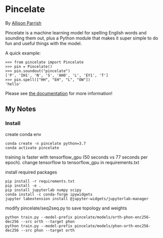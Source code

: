 # Pincelate

By [Allison Parrish](https://www.decontextualize.com/)

Pincelate is a machine learning model for spelling English words and sounding
them out, plus a Python module that makes it super simple to do fun and useful
things with the model.

A quick example:

    >>> from pincelate import Pincelate
    >>> pin = Pincelate()
    >>> pin.soundout("pincelate")
    ['P', 'IH1', 'N', 'S', 'AH0', 'L', 'EY1', 'T']
    >>> pin.spell(["HH", "EH", "L", "OW"])
    'hello'

Please see [the documentation](https://pincelate.readthedocs.io/en/latest/) for
more information!


## My Notes

### Install

create conda env
```
conda create -n pincelate python=3.7
conda activate pincelate
```

training is faster with tensorflow_gpu (50 seconds vs 77 seconds per epoch). change tensorflow to tensorflow_gpu in requirements.txt

install required packages
```
pip install -r requirements.txt
pip install -e .
pip install jupyterlab numpy scipy
conda install -c conda-forge ipywidgets
jupyter labextension install @jupyter-widgets/jupyterlab-manager
```

modify pincelate/seq2seq.py to save topology and weights

```
python train.py --model-prefix pincelate/models/orth-phon-enc256-dec256 --src orth --target phon
python train.py --model-prefix pincelate/models/phon-orth-enc256-dec256 --src phon --target orth
```



